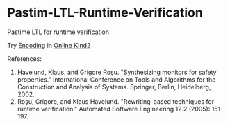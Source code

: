 # Pastim-LTL-Runtime-Verification
Pastime LTL for runtime verification

Try [Encoding](https://raw.githubusercontent.com/farif/Pastim-LTL-Runtime-Verification/master/PLTL%2BRV_2_Lustre.lus) in  [Online Kind2](https://kind.cs.uiowa.edu/app/)

References:

1. Havelund, Klaus, and Grigore Roşu. "Synthesizing monitors for safety properties." International Conference on Tools and Algorithms for the Construction and Analysis of Systems. Springer, Berlin, Heidelberg, 2002.
2. Roşu, Grigore, and Klaus Havelund. "Rewriting-based techniques for runtime verification." Automated Software Engineering 12.2 (2005): 151-197.
